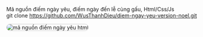 Mã nguồn điếm ngày yêu, điếm ngày đến lễ cùng gấu, Html/Css/Js<br/>
git clone https://github.com/WusThanhDieu/diem-ngay-yeu-version-noel.git

<img
  src="https://i.imgur.com/uyv6Ley.png"
  alt="mã nguồn điếm ngày yêu html"
  title="mã nguồn điếm ngày yêu html"
  style="display: inline-block; margin: 0 auto; max-width: 250px; border: 1px solid #ccc; border-radius: 10px;">
